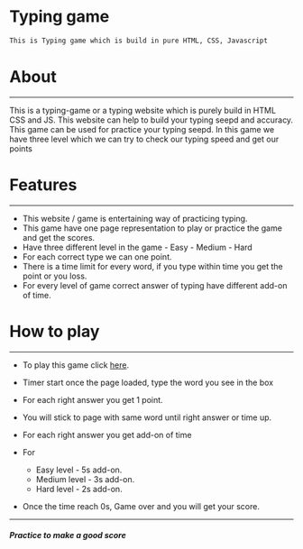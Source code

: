 # Typing game
``` bash
This is Typing game which is build in pure HTML, CSS, Javascript
```
# About
***
This is a typing-game or a typing website which is purely build in HTML CSS and JS. This website can help to build your typing seepd and accuracy.
This game can be used for practice your typing seepd.
In this game we have three level which we can try to check our typing speed and get our points

# Features
***
+ This website / game is entertaining way of practicing typing.
+ This game have one page representation to play or practice the game and get the scores.
+ Have three different level in the game  - Easy
                                          - Medium
                                          - Hard
+ For each correct type we can one point.
+ There is a time limit for every word, if you type within time you get the point or you loss.
+ For every level of game correct answer of typing have different add-on of time.

# How to play
***

+ To play this game click [here](https://typing-game-ns.netlify.app/ "here").

+ Timer start once the page loaded, type the word you see in the box
+ For each right answer you get 1 point.
+ You will stick to page with same word until right answer or time up.
+ For each right answer you get add-on of time
+ For 
  - Easy level - 5s add-on.
  - Medium level - 3s add-on.
  - Hard level - 2s add-on.
      
+ Once the time reach 0s, Game over and you will get your score.

*** 

##### Practice to make a good score
